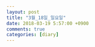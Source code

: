 ```yaml
---
layout: post
title: "3월_18일_일요일"
date: 2018-03-19 5:57:00 +0900
comments: true 
categories: [diary] 
---
```

